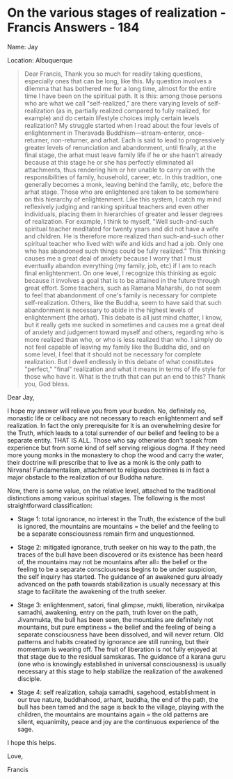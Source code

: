 # On the various stages of realization - Francis Answers - 184

Name: Jay

Location: Albuquerque

>Dear Francis, Thank you so much for readily taking questions, especially ones that can be long, like this. My question involves a dilemma that has bothered me for a long time, almost for the entire time I have been on the spiritual path. It is this: among those persons who are what we call "self-realized," are there varying levels of self-realization (as in, partially realized compared to fully realized, for example) and do certain lifestyle choices imply certain levels realization? My struggle started when I read about the four levels of enlightenment in Theravada Buddhism—stream-enterer, once-returner, non-returner, and arhat. Each is said to lead to progressively greater levels of renunciation and abandonment, until finally, at the final stage, the arhat must leave family life if he or she hasn't already because at this stage he or she has perfectly eliminated all attachments, thus rendering him or her unable to carry on with the responsibilities of family, household, career, etc. In this tradition, one generally becomes a monk, leaving behind the family, etc, before the arhat stage. Those who are enlightened are taken to be somewhere on this hierarchy of enlightenment. Like this system, I catch my mind reflexively judging and ranking spiritual teachers and even other individuals, placing them in hierarchies of greater and lesser degrees of realization. For example, I think to myself, "Well such-and-such spiritual teacher meditated for twenty years and did not have a wife and children. He is therefore more realized than such-and-such other spiritual teacher who lived with wife and kids and had a job. Only one who has abandoned such things could be fully realized." This thinking causes me a great deal of anxiety because I worry that I must eventually abandon everything (my family, job, etc) if I am to reach final enlightenment. On one level, I recognize this thinking as egoic because it involves a goal that is to be attained in the future through great effort. Some teachers, such as Ramana Maharshi, do not seem to feel that abandonment of one's family is necessary for complete self-realization. Others, like the Buddha, seem to have said that such abandonment is necessary to abide in the highest levels of enlightenment (the arhat). This debate is all just mind chatter, I know, but it really gets me sucked in sometimes and causes me a great deal of anxiety and judgement toward myself and others, regarding who is more realized than who, or who is less realized than who. I simply do not feel capable of leaving my family like the Buddha did, and on some level, I feel that it should not be necessary for complete realization. But I dwell endlessly in this debate of what constitutes "perfect," "final" realization and what it means in terms of life style for those who have it. What is the truth that can put an end to this? Thank you, God bless.

Dear Jay,

I hope my answer will relieve you from your burden. No, definitely no, monastic life or celibacy are not necessary to reach enlightenment and self realization. In fact the only prerequisite for it is an overwhelming desire for the Truth, which leads to a total surrender of our belief and feeling to be a separate entity. THAT IS ALL. Those who say otherwise don't speak from experience but from some kind of self serving religious dogma. If they need more young monks in the monastery to chop the wood and carry the water, their doctrine will prescribe that to live as a monk is the only path to Nirvana! Fundamentalism, attachment to religious doctrines is in fact a major obstacle to the realization of our Buddha nature.

Now, there is some value, on the relative level, attached to the traditional distinctions among various spiritual stages. The following is the most straightforward classification:

* Stage 1: total ignorance, no interest in the Truth, the existence of the bull is ignored, the mountains are mountains = the belief and the feeling to be a separate consciousness remain firm and unquestionned.

* Stage 2: mitigated ignorance, truth seeker on his way to the path, the traces of the bull have been discovered or its existence has been heard of, the mountains may not be mountains after all= the belief or the feeling to be a separate consciousness begins to be under suspicion, the self inquiry has started. The guidance of an awakened guru already advanced on the path towards stabilization is usually necessary at this stage to facilitate the awakening of the truth seeker.

* Stage 3: enlightenment, satori, final glimpse, mukti, liberation, nirvikalpa samadhi, awakening, entry on the path, truth lover on the path, Jivanmukta, the bull has been seen, the mountains are definitely not mountains, but pure emptiness = the belief and the feeling of being a separate consciousness have been dissolved, and will never return. Old patterns and habits created by ignorance are still running, but their momentum is wearing off. The fruit of liberation is not fully enjoyed at that stage due to the residual samskaras. The guidance of a karana guru (one who is knowingly established in universal consciousness) is usually necessary at this stage to help stabilize the realization of the awakened disciple.

* Stage 4: self realization, sahaja samadhi, sagehood, establishment in our true nature, buddhahood, arhant, buddha, the end of the path, the bull has been tamed and the sage is back to the village, playing with the children, the mountains are mountains again = the old patterns are silent, equanimity, peace and joy are the continuous experience of the sage.

I hope this helps.

Love,

Francis

